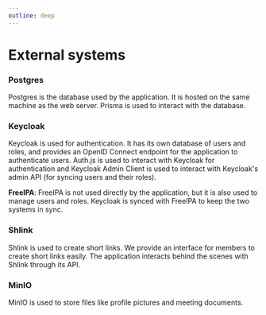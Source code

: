 ```yaml
---
outline: deep
---
```


# External systems

### Postgres

Postgres is the database used by the application. It is hosted on the same machine as the web server. Prisma is used to interact with the database.

### Keycloak

Keycloak is used for authentication. It has its own database of users and roles, and provides an OpenID Connect endpoint for the application to authenticate users. Auth.js is used to interact with Keycloak for authentication and Keycloak Admin Client is used to interact with Keycloak's admin API (for syncing users and their roles).

**FreeIPA**: FreeIPA is not used directly by the application, but it is also used to manage users and roles. Keycloak is synced with FreeIPA to keep the two systems in sync.

### Shlink

Shlink is used to create short links. We provide an interface for members to create short links easily. The application interacts behind the scenes with Shlink through its API.

### MinIO

MinIO is used to store files like profile pictures and meeting documents.
